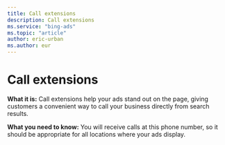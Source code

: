 ```yaml
---
title: Call extensions
description: Call extensions
ms.service: "bing-ads"
ms.topic: "article"
author: eric-urban
ms.author: eur
---
```


# Call extensions

**What it is:**    Call extensions help your ads stand out on the page, giving customers a convenient way to call your business directly from search results.

**What you need to know:**   You will receive calls at this phone number, so it should be appropriate for all locations where your ads display.


